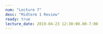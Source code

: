 ```yaml
---
num: "Lecture 7"
desc: "Midterm 1 Review"
ready: true
lecture_date: 2019-04-23 12:30:00.00-7:00
---
```

